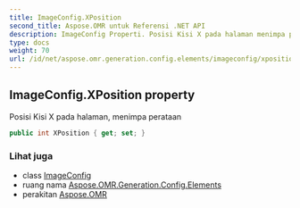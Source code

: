 ```yaml
---
title: ImageConfig.XPosition
second_title: Aspose.OMR untuk Referensi .NET API
description: ImageConfig Properti. Posisi Kisi X pada halaman menimpa perataan
type: docs
weight: 70
url: /id/net/aspose.omr.generation.config.elements/imageconfig/xposition/
---
```

## ImageConfig.XPosition property

Posisi Kisi X pada halaman, menimpa perataan

```csharp
public int XPosition { get; set; }
```

### Lihat juga

* class [ImageConfig](../)
* ruang nama [Aspose.OMR.Generation.Config.Elements](../../imageconfig/)
* perakitan [Aspose.OMR](../../../)



